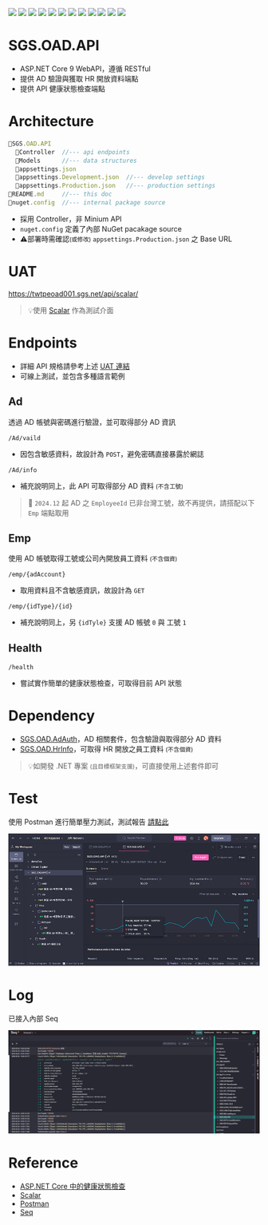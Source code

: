 ![](https://img.shields.io/badge/SGS-OAD-orange) 
![](https://img.shields.io/badge/proj-SGS.OAD.API-purple) 
![](https://img.shields.io/badge/-9-512BD4?logo=dotnet)
![](https://img.shields.io/badge/-OpenAPI-555?logo=openapiinitiative)
![](https://img.shields.io/badge/-Scalar-0F0F0F?logo=scalar)
![](https://img.shields.io/badge/-Grok-555?logo=x)
![](https://img.shields.io/badge/-OpenAI-412991?logo=openai)
![](https://img.shields.io/badge/GitHub_Copilot-555?logo=githubcopilot)
![](https://img.shields.io/badge/-draw.io-555?logo=diagrams.net)
![](https://img.shields.io/badge/-Git-666?logo=git)
![](https://img.shields.io/badge/-GitHub-181717?logo=github)
![](https://img.shields.io/badge/-Gitea-666?logo=gitea)

# SGS.OAD.API

- ASP.NET Core 9 WebAPI，遵循 RESTful
- 提供 AD 驗證與獲取 HR 開放資料端點
- 提供 API 健康狀態檢查端點

# Architecture

```js
📁SGS.OAD.API
  📁Controller  //--- api endpoints
  📁Models      //--- data structures
  📄appsettings.json
  📄appsettings.Development.json  //--- develop settings
  📄appsettings.Production.json   //--- production settings
📄README.md     //--- this doc
📄nuget.config  //--- internal package source
```

- 採用 Controller，非 Minium API
- `nuget.config` 定義了內部 NuGet pacakage source
- ⚠️部署時需確認<small>(或修改)</small> `appsettings.Production.json` 之 Base URL

# UAT

https://twtpeoad001.sgs.net/api/scalar/


> 💡使用 [Scalar](https://scalar.com/) 作為測試介面

# Endpoints

- 詳細 API 規格請參考上述 [UAT 連結](https://twtpeoad001.sgs.net/api/scalar/)
- 可線上測試，並包含多種語言範例

## Ad

透過 AD 帳號與密碼進行驗證，並可取得部分 AD 資訊

```
/Ad/vaild
```

- 因包含敏感資料，故設計為 `POST`，避免密碼直接暴露於網誌

```
/Ad/info
```

- 補充說明同上，此 API 可取得部分 AD 資料 <small>(不含工號)</small>

>🚨 `2024.12` 起 AD 之 `EmployeeId` 已非台灣工號，故不再提供，請搭配以下 `Emp` 端點取用

## Emp

使用 AD 帳號取得工號或公司內開放員工資料 <small>(不含個資)</small>

```
/emp/{adAccount}
```

- 取用資料且不含敏感資訊，故設計為 `GET`

```
/emp/{idType}/{id}
```

- 補充說明同上，另 `{idTyle}` 支援 AD 帳號 `0` 與 工號 `1`

## Health

```
/health
```

- 嘗試實作簡單的健康狀態檢查，可取得目前 API 狀態

# Dependency

- [SGS.OAD.AdAuth](http://twoadcode:3000/brian_li/SGS.OAD.AdAuth)，AD 相關套件，包含驗證與取得部分 AD 資料
- [SGS.OAD.HrInfo](http://twoadcode:3000/brian_li/SGS.OAD.HrInfo)，可取得 HR 開放之員工資料 <small>(不含個資)</small>

>💡如開發 .NET 專案 <small>(且目標框架支援)</small>，可直接使用上述套件即可

# Test

使用 Postman 進行簡單壓力測試，測試報告 [請點此](./assets/report.pdf)

![](./assets/postman.png)

# Log

已接入內部 Seq

![](./assets/seq.png)

# Reference

- [ASP.NET Core 中的健康狀態檢查](https://learn.microsoft.com/zh-tw/aspnet/core/host-and-deploy/health-checks)
- [Scalar](https://scalar.com/)
- [Postman](https://www.postman.com/)
- [Seq](https://datalust.co/seq)